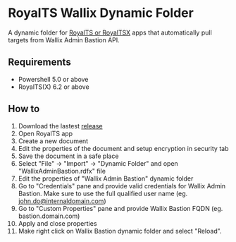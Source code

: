 # RoyalTS Wallix Dynamic Folder
A dynamic folder for [RoyalTS or RoyalTSX](https://www.royalapps.com/) apps that automatically pull targets from Wallix Admin Bastion API.

## Requirements
- Powershell 5.0 or above
- RoyalTS(X) 6.2 or above

## How to
1. Download the lastest [release](https://github.com/d4hu/royalts-wallix/releases)
2. Open RoyalTS app
3. Create a new document
4. Edit the properties of the document and setup encryption in security tab
5. Save the document in a safe place
6. Select "File" -> "Import" -> "Dynamic Folder" and open "WallixAdminBastion.rdfx" file
7. Edit the properties of "Wallix Admin Bastion" dynamic folder
8. Go to "Credentials" pane and provide valid credentials for Wallix Admin Bastion. Make sure to use the full qualified user name (eg. john.do@internaldomain.com)
9. Go to "Custom Properties" pane and provide Wallix Bastion FQDN (eg. bastion.domain.com)
10. Apply and close properties
11. Make right click on Wallix Bastion dynamic folder and select "Reload".
